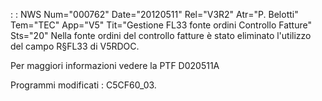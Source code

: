 :  : NWS Num="000762" Date="20120511" Rel="V3R2" Atr="P. Belotti" Tem="TEC" App="V5" Tit="Gestione FL33 fonte ordini Controllo Fatture" Sts="20"
Nella fonte ordini del controllo fatture è stato eliminato l'utilizzo del campo R§FL33 di V5RDOC.

Per maggiori informazioni vedere la PTF D020511A

Programmi modificati : 
C5CF60_03.
